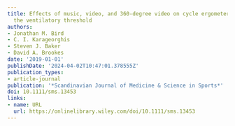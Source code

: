 ```yaml
---
title: Effects of music, video, and 360‐degree video on cycle ergometer exercise at
  the ventilatory threshold
authors:
- Jonathan M. Bird
- C. I. Karageorghis
- Steven J. Baker
- David A. Brookes
date: '2019-01-01'
publishDate: '2024-04-02T10:47:01.378555Z'
publication_types:
- article-journal
publication: '*Scandinavian Journal of Medicine & Science in Sports*'
doi: 10.1111/sms.13453
links:
- name: URL
  url: https://onlinelibrary.wiley.com/doi/10.1111/sms.13453
---
```


